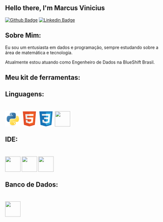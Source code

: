 ## Hello there, I'm Marcus Vinicius

[![Github Badge](https://img.shields.io/badge/-Github-000?style=flat-square&logo=Github&logoColor=white&link=https://github.com/Markeid)](https://github.com/Markeid)
[![Linkedin Badge](https://img.shields.io/badge/-LinkedIn-blue?style=flat-square&logo=Linkedin&logoColor=white&link=https://www.linkedin.com/in/marcus-vinicius-ara%C3%BAjo-5a9180198/)](https://www.linkedin.com/in/marcus-vinicius-ara%C3%BAjo-5a9180198/)

## Sobre Mim:

Eu sou um entusiasta em dados e programação, sempre estudando sobre a área de matemática e tecnologia.

Atualmente estou atuando como Engenheiro de Dados na BlueShift Brasil.

## Meu kit de ferramentas:

## Linguagens: <div style="display: inline_block"><br> 
  <img align="center" height="50" width="50" src="https://raw.githubusercontent.com/devicons/devicon/master/icons/python/python-original.svg"> <img align="center" height="50" width="50" src="https://raw.githubusercontent.com/devicons/devicon/master/icons/html5/html5-original.svg"> <img align="center" height="50" width="50" src="https://raw.githubusercontent.com/devicons/devicon/master/icons/css3/css3-original.svg"> <img align="center" height="50" width="50" src="https://cdn.jsdelivr.net/gh/devicons/devicon/icons/php/php-plain.svg">        
 </div>
 
## IDE: <div style="display: inline_block"><br> 
<img align="center" height="50" width="50" src="https://cdn.jsdelivr.net/gh/devicons/devicon/icons/pycharm/pycharm-original.svg"> <img align="center" height="50" width="50" src="https://cdn.jsdelivr.net/gh/devicons/devicon/icons/jupyter/jupyter-original.svg"> <img align="center" height="50" width="50" src="https://cdn.jsdelivr.net/gh/devicons/devicon/icons/vscode/vscode-original.svg">                 
</div>

## Banco de Dados: <div style="display: inline_block"><br> 
<img align="center" height="50" width="50" src="https://cdn.jsdelivr.net/gh/devicons/devicon/icons/mysql/mysql-original-wordmark.svg">     
</div>
